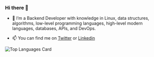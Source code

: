 ### Hi there 👋 

- 🔭 I’m a Backend Developer with knowledge in Linux, data structures, algorithms, low-level programming languages, high-level modern languages, databases, APIs, and DevOps.

- 📫 You can find me on [Twitter](https://twitter.com/Sofiiagarca) or [Linkedin](https://www.linkedin.com/in/dianasofiagarciac/)

![Top Languages Card](https://github-readme-stats.vercel.app/api/top-langs/?username=Sofiag8&layout=compact&theme=dark)
